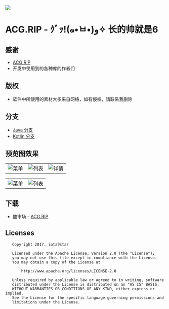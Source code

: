 ![](http://r.photo.store.qq.com/psb?/V12tx9ch2GA3dz/FqLQBHE23P.c*XKPM4RI*6*aL0mdnoww*2zSjghMKn8!/r/dPIAAAAAAAAA)

# ACG.RIP - ｸﾞｯ!(๑•̀ㅂ•́)و✧ 长的帅就是6

## 感谢

+ [ACG.RIP](https://acg.rip/)
+ 开发中使用到的各种库的作者们

## 版权

+ 软件中所使用的素材大多来自网络，如有侵权，请联系我删除

## 分支

+ [Java 分支](https://github.com/iota9star/ACG.RIP/tree/java)
+ [Kotlin 分支](https://github.com/iota9star/ACG.RIP/tree/kotlin)

## 预览图效果

 <table>
     <tr>
         <td><img src="http://r.photo.store.qq.com/psb?/V12tx9ch2GA3dz/xDi97OgZsYSJ2YpvqxrxADq7MIwcV9hTHIR5T0BPsqs!/r/dI4BAAAAAAAA" alt="菜单"></td>
         <td><img src="http://r.photo.store.qq.com/psb?/V12tx9ch2GA3dz/4EfpHWux96g6Wx8YsKYb4cPNA13dKc0vLTcltOJfPUw!/r/dG0BAAAAAAAA" alt="列表"></td>
         <td><img src="http://r.photo.store.qq.com/psb?/V12tx9ch2GA3dz/XTXFhCJGCv1OOO*EnMQa5ITzXoz3IgK5SqV6VAL1acY!/r/dIUBAAAAAAAA" alt="详情"></td>
     </tr>
 </table>
  <table>
      <tr>
          <td><img src="http://r.photo.store.qq.com/psb?/V12tx9ch2GA3dz/yCKAaOl2a3c3UFRHQMU6KMYP9M5a72RnLswxEj0e8NE!/r/dGwBAAAAAAAA" alt="菜单"></td>
          <td><img src="http://r.photo.store.qq.com/psb?/V12tx9ch2GA3dz/933Bk0AtC*Y5yuFxXTNY8BaDNxmLT*lPMKHXhox8ir0!/r/dHYBAAAAAAAA" alt="列表"></td>
      </tr>
  </table>

## 下载

+ 酷市场 - [ACG.RIP](https://www.coolapk.com/apk/star.iota.acgrip)

## Licenses
```
   Copyright 2017. iota9star

   Licensed under the Apache License, Version 2.0 (the "License");
   you may not use this file except in compliance with the License.
   You may obtain a copy of the License at

       http://www.apache.org/licenses/LICENSE-2.0

   Unless required by applicable law or agreed to in writing, software
   distributed under the License is distributed on an "AS IS" BASIS,
   WITHOUT WARRANTIES OR CONDITIONS OF ANY KIND, either express or implied.
   See the License for the specific language governing permissions and
   limitations under the License.
```

